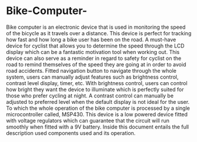 # Bike-Computer-

Bike computer is an electronic device that is used in monitoring the speed of the bicycle as it travels 
over a distance. This device is perfect for tracking how fast and how long a bike user has been on the road. A 
must-have device for cyclist that allows you to determine the speed through the LCD display which can 
be a fantastic motivation tool when working out. This device can also serve as a reminder in regard to
safety for cyclist on the road to remind themselves of the speed they are going at in order to avoid road 
accidents. Fitted navigation button to navigate through the whole system, users can manually adjust 
features such as brightness control, contrast level display, timer, etc. With brightness control, users can 
control how bright they want the device to illuminate which is perfectly suited for those who prefer cycling 
at night. A contrast control can manually be adjusted to preferred level when the default display is not 
ideal for the user. To which the whole operation of the bike computer is processed by a single 
microcontroller called, MSP430. This device is a low powered device fitted with voltage regulators which 
can guarantee that the circuit will run smoothly when fitted with a 9V battery. Inside this document 
entails the full description used components used and its operation.
